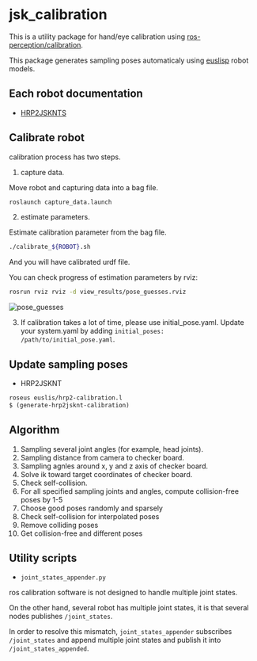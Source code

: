 # jsk_calibration

This is a utility package for hand/eye calibration using
[ros-perception/calibration](https://github.com/ros-perception/calibration).

This package generates sampling poses automaticaly using
[euslisp](https://github.com/euslisp/jskeus) robot models.

## Each robot documentation
* [HRP2JSKNTS](hrp2jsknts_calibration/README.md)

## Calibrate robot
calibration process has two steps.

1. capture data.

  Move robot and capturing data into a bag file.
  ```sh
  roslaunch capture_data.launch
  ```
2. estimate parameters.

  Estimate calibration parameter from the bag file.
  ```sh
  ./calibrate_${ROBOT}.sh
  ```

  And you will have calibrated urdf file.

  You can check progress of estimation parameters by rviz:
  ```sh
  rosrun rviz rviz -d view_results/pose_guesses.rviz
  ```
  ![pose_guesses](images/pose_guesses.png)

3. If calibration takes a lot of time, please use initial_pose.yaml.
Update your system.yaml by adding `initial_poses: /path/to/initial_pose.yaml`.

## Update sampling poses
* HRP2JSKNT
```lisp
roseus euslis/hrp2-calibration.l
$ (generate-hrp2jsknt-calibration)
```

## Algorithm
1. Sampling several joint angles (for example, head joints).
2. Sampling distance from camera to checker board.
3. Sampling agnles around x, y and z axis of checker board.
4. Solve ik toward target coordinates of checker board.
5. Check self-collision.
6. For all specified sampling joints and angles, compute collision-free poses by 1-5
7. Choose good poses randomly and sparsely
8. Check self-collision for interpolated poses
9. Remove colliding poses
10. Get collision-free and different poses


## Utility scripts
* `joint_states_appender.py`

ros calibration software is not designed to handle multiple joint states.

On the other hand, several robot has multiple joint states, it is that several nodes
publishes `/joint_states`.

In order to resolve this mismatch, `joint_states_appender` subscribes `/joint_states`
and append multiple joint states and publish it into `/joint_states_appended`.
